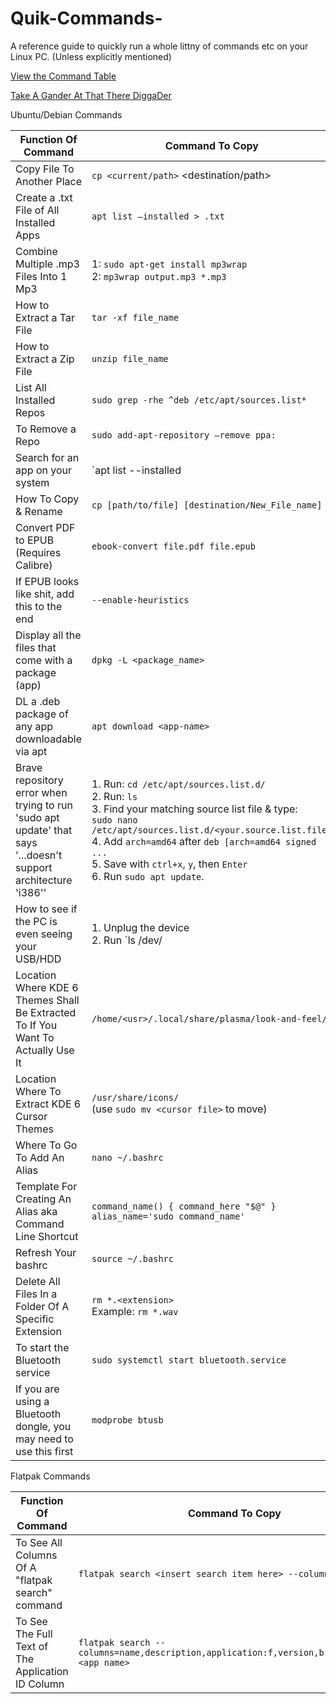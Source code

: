 # Quik-Commands-
A reference guide to quickly run a whole littny of commands etc on your Linux PC. (Unless explicitly mentioned)

[View the Command Table](https://via80hd.github.io/Quik-Commands-/commands.html) <br>

[Take A Gander At That There DiggaDer](https://via80hd.github.io/Quik-Commands-/commandstable.html)

Ubuntu/Debian Commands

| Function Of Command                                                                                             | Command To Copy           |
|-----------------------------------------------------------------------------------------------------------------|-----------------------------------------------------------------------------------------------------------------------------------------------------------------------------------------------------------------------------------------------------------------------------------------------------------------------|
| Copy File To Another Place                                                                                      | `cp <current/path>` <destination/path>                                                                                                                                                                                                                                         |
| Create a .txt File of All Installed Apps                                                                        | ```apt list –installed > .txt```                                                                                                                                                                                                                                                  |
| Combine Multiple .mp3 Files Into 1 Mp3                                                                          | 1: `sudo apt-get install mp3wrap` <br> 2: `mp3wrap output.mp3 *.mp3`                                                                                                                                                                                                          |
| How to Extract a Tar File                                                                                       | `tar -xf file_name`                                                                                                                                                                                                                                                            |
| How to Extract a Zip File                                                                                       | `unzip file_name`                                                                                                                                                                                                                                                              |
| List All Installed Repos                                                                                        | `sudo grep -rhe ^deb /etc/apt/sources.list*`                                                                                                                                                                                                                                   |
| To Remove a Repo                                                                                                | `sudo add-apt-repository –remove ppa:`                                                                                                                                                                                                                                        |
| Search for an app on your system                                                                                | `apt list --installed | grep -i`                                                                                                                                                                                                                                               |
| How To Copy & Rename                                                                                            | `cp [path/to/file] [destination/New_File_name]`                                                                                                                                                                                                                                |
| Convert PDF to EPUB (Requires Calibre)                                                                          | `ebook-convert file.pdf file.epub`                                                                                                                                                                                                                                            |
| If EPUB looks like shit, add this to the end                                                                    | `--enable-heuristics`                                                                                                                                                                                                                                                         |
| Display all the files that come with a package (app)                                                            | `dpkg -L <package_name>`                                                                                                                                                                                                                                                       |
| DL a .deb package of any app downloadable via apt                                                               | `apt download <app-name>`                                                                                                                                                                                                                                                      |
| Brave repository error when trying to run 'sudo apt update' that says '...doesn't support architecture 'i386''  | 1. Run: `cd /etc/apt/sources.list.d/`<br> 2. Run: `ls`<br> 3. Find your matching source list file & type:<br>`sudo nano /etc/apt/sources.list.d/<your.source.list.file>`<br> 4. Add `arch=amd64` after `deb [arch=amd64 signed ...`<br> 5. Save with `ctrl+x`, `y`, then `Enter`<br> 6. Run `sudo apt update`. |
| How to see if the PC is even seeing your USB/HDD                                                                | 1. Unplug the device<br> 2. Run `ls /dev/ | grep sd`<br> 3. Plug the device in & re-run<br> 4. More lines = USB detected; same lines = not detected.                                                                                                                             |
| Location Where KDE 6 Themes Shall Be Extracted To If You Want To Actually Use It                                | `/home/<usr>/.local/share/plasma/look-and-feel/`                                                                                                                                                                                                                              |
| Location Where To Extract KDE 6 Cursor Themes                                                                   | `/usr/share/icons/` <br> (use `sudo mv <cursor file>` to move)                                                                                                                                                                                                                |
| Where To Go To Add An Alias                                                                                     | `nano ~/.bashrc`                                                                                                                                                                                                                                                               |
| Template For Creating An Alias aka Command Line Shortcut                                                        | `command_name() { command_here "$@" } alias_name='sudo command_name'`                                                                                                                                                                                                         |
| Refresh Your bashrc                                                                                             | `source ~/.bashrc`                                                                                                                                                                                                                                                             |
| Delete All Files In a Folder Of A Specific Extension                                                            | `rm *.<extension>`<br> Example: `rm *.wav`                                                                                                                                                                                                                                    |
| To start the Bluetooth service                                                                                  | `sudo systemctl start bluetooth.service`                                                                                                                                                                                                                                       |
| If you are using a Bluetooth dongle, you may need to use this first                                             | `modprobe btusb`                                                                                                                                                                                                                                                               |

Flatpak Commands

| Function Of Command                                             | Command To Copy                                                                                     |
|-----------------------------------------------------------------|-----------------------------------------------------------------------------------------------------|
| To See All Columns Of A "flatpak search" command                | `flatpak search <insert search item here> --columns all`                                           |
| To See The Full Text of The Application ID Column               | `flatpak search --columns=name,description,application:f,version,branch,remotes <app name>`        |
